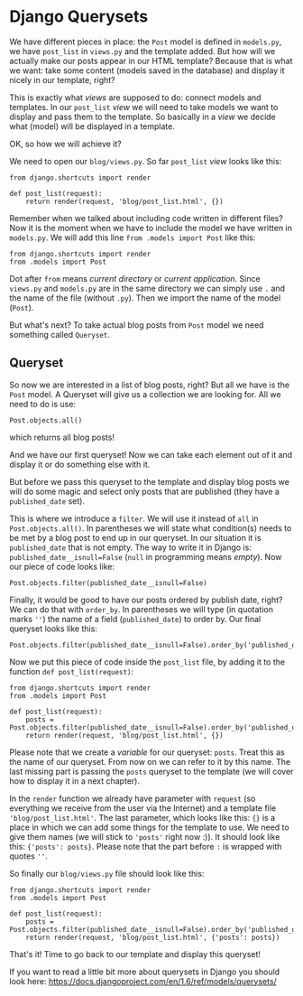 # Django Querysets

We have different pieces in place: the `Post` model is defined in `models.py`, we have `post_list` in `views.py` and the template added. But how will we actually make our posts appear in our HTML template? Because that is what we want: take some content (models saved in the database) and display it nicely in our template, right?

This is exactly what *views* are supposed to do: connect models and templates. In our `post_list` *view* we will need to take models we want to display and pass them to the template. So basically in a *view* we decide what (model) will be displayed in a template.

OK, so how we will achieve it?

We need to open our `blog/views.py`. So far `post_list` *view* looks like this:

    from django.shortcuts import render

    def post_list(request):
        return render(request, 'blog/post_list.html', {})

Remember when we talked about including code written in different files? Now it is the moment when we have to include the model we have written in `models.py`. We will add this line `from .models import Post` like this:

    from django.shortcuts import render
    from .models import Post

Dot after `from` means *current directory* or *current application*. Since `views.py` and `models.py` are in the same directory we can simply use `.` and the name of the file (without `.py`). Then we import the name of the model (`Post`).

But what's next? To take actual blog posts from `Post` model we need something called `Queryset`.

## Queryset

So now we are interested in a list of blog posts, right? But all we have is the `Post` model. A Queryset will give us a collection we are looking for. All we need to do is use:

    Post.objects.all()

which returns all blog posts!

And we have our first queryset! Now we can take each element out of it and display it or do something else with it.

But before we pass this queryset to the template and display blog posts we will do some magic and select only posts that are published (they have a `published_date` set).

This is where we introduce a `filter`. We will use it instead of `all` in `Post.objects.all()`. In parentheses we will state what condition(s) needs to be met by a blog post to end up in our queryset. In our situation it is `published_date` that is not empty. The way to write it in Django is: `published_date__isnull=False` (`null` in programming means *empty*). Now our piece of code looks like:

    Post.objects.filter(published_date__isnull=False)

Finally, it would be good to have our posts ordered by publish date, right? We can do that with `order_by`. In parentheses we will type (in quotation marks `''`) the name of a field (`published_date`) to order by. Our final queryset looks like this:

    Post.objects.filter(published_date__isnull=False).order_by('published_date')

Now we put this piece of code inside the `post_list` file, by adding it to the function `def post_list(request)`:

    from django.shortcuts import render
    from .models import Post

    def post_list(request):
        posts = Post.objects.filter(published_date__isnull=False).order_by('published_date')
        return render(request, 'blog/post_list.html', {})

Please note that we create a *variable* for our queryset: `posts`. Treat this as the name of our queryset. From now on we can refer to it by this name.
The last missing part is passing the `posts` queryset to the template (we will cover how to display it in a next chapter).

In the `render` function we already have parameter with `request` (so everything we receive from the user via the Internet) and a template file `'blog/post_list.html'`. The last parameter, which looks like this: `{}` is a place in which we can add some things for the template to use. We need to give them names (we will stick to `'posts'` right now :)). It should look like this: `{'posts': posts}`. Please note that the part before `:` is wrapped with quotes `''`.

So finally our `blog/views.py` file should look like this:

    from django.shortcuts import render
    from .models import Post

    def post_list(request):
        posts = Post.objects.filter(published_date__isnull=False).order_by('published_date')
        return render(request, 'blog/post_list.html', {'posts': posts})

That's it! Time to go back to our template and display this queryset!

If you want to read a little bit more about querysets in Django you should look here: https://docs.djangoproject.com/en/1.6/ref/models/querysets/




